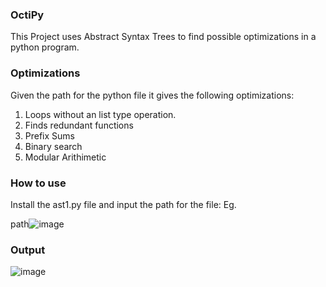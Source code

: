 ### OctiPy

This Project uses Abstract Syntax Trees to find possible optimizations in a python program. 

### Optimizations

Given the path for the python file it gives the following optimizations:

1. Loops without an list type operation. 
2. Finds redundant functions
3. Prefix Sums
4. Binary search
5. Modular Arithimetic

### How to use

Install the ast1.py file and input the path for the file:
Eg. 

path![image](https://user-images.githubusercontent.com/75718261/126033283-339f3e09-cf65-481a-8a1e-f7242dcebebe.png)

### Output

![image](https://user-images.githubusercontent.com/75718261/126033325-40b1bcde-aa26-446f-be6b-1d21aa0c4a1a.png)
